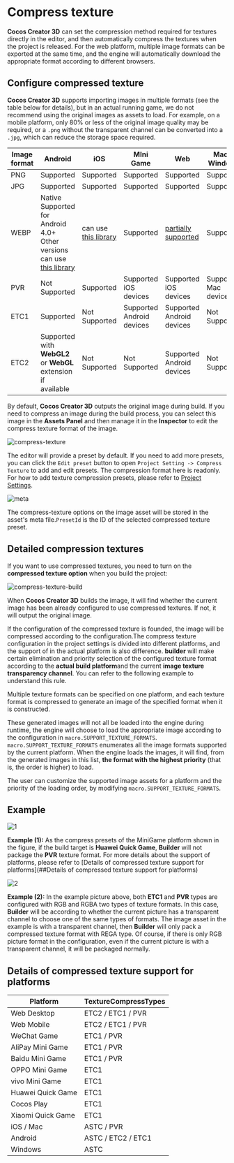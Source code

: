 # Compress texture

**Cocos Creator 3D** can set the compression method required for textures directly in the editor, and then automatically compress the textures when the project is released. For the web platform, multiple image formats can be exported at the same time, and the engine will automatically download the appropriate format according to different browsers.

## Configure compressed texture

**Cocos Creator 3D** supports importing images in multiple formats (see the table below for details), but in an actual running game, we do not recommend using the original images as assets to load. For example, on a mobile platform, only 80% or less of the original image quality may be required, or a `.png` without the transparent channel can be converted into a `.jpg`, which can reduce the storage space required.

| Image format | Android                                                                                                                            | iOS                                                                        | MIni Game                 | Web                                                   | Mac & Windows         |
| ------------ | ---------------------------------------------------------------------------------------------------------------------------------- | -------------------------------------------------------------------------- | ------------------------- | ----------------------------------------------------- | --------------------- |
| PNG          | Supported                                                                                                                          | Supported                                                                  | Supported                 | Supported                                             | Supported             | Supported |
| JPG          | Supported                                                                                                                          | Supported                                                                  | Supported                 | Supported                                             | Supported             | Supported |
| WEBP         | Native Supported for Android 4.0+<br>Other versions can use [this library](https://github.com/alexey-pelykh/webp-android-backport) | can use [this library](https://github.com/carsonmcdonald/WebP-iOS-example) | Supported                 | [partially supported](https://caniuse.com/#feat=webp) | Supported             | Supported |
| PVR          | Not Supported                                                                                                                      | Supported                                                                  | Supported iOS devices     | Supported iOS devices                                 | Supported Mac devices |
| ETC1         | Supported                                                                                                                          | Not Supported                                                              | Supported Android devices | Supported Android devices                             | Not Supported         |
| ETC2         | Supported with **WebGL2** or **WebGL** extension if available                                                                      | Not Supported                                                              | Not Supported             | Supported Android devices                             | Not Supported         |

By default, **Cocos Creator 3D** outputs the original image during build. If you need to compress an image during the build process, you can select this image in the **Assets Panel** and then manage it in the **Inspector** to edit the compress texture format of the image.

![compress-texture](compress-texture/compress-texture.png)

The editor will provide a preset by default. If you need to add more presets, you can click the `Edit preset` button to open `Project Setting -> Compress Texture` to add and edit presets. The compression format here is readonly. For how to add texture compression presets, please refer to [Project Settings](./editor/project/index.md).

![meta](compress-texture/meta.png)

The compress-texture options on the image asset will be stored in the asset's meta file.`PresetId` is the ID of the selected compressed texture preset.

## Detailed compression textures

If you want to use compressed textures, you need to turn on the **compressed texture option** when you build the project:

![compress-texture-build](compress-texture/compress-build.png)

When **Cocos Creator 3D** builds the image, it will find whether the current image has been already configured to use compressed textures. If not, it will output the original image.

If the configuration of the compressed texture is founded, the image will be compressed according to the configuration.The compress texture configuration in the project settings is divided into different platforms, and the support of in the actual platform is also difference. **builder** will make certain elimination and priority selection of the configured texture format according to the **actual build platform**and the current **image texture transparency channel**. You can refer to the following example to understand this rule.

Multiple texture formats can be specified on one platform, and each texture format is compressed to generate an image of the specified format when it is constructed.

These generated images will not all be loaded into the engine during runtime, the engine will choose to load the appropriate image according to the configuration in `macro.SUPPORT_TEXTURE_FORMATS`. `macro.SUPPORT_TEXTURE_FORMATS` enumerates all the image formats supported by the current platform. When the engine loads the images, it will find, from the generated images in this list, **the format with the highest priority** (that is, the order is higher) to load.

The user can customize the supported image assets for a platform and the priority of the loading order, by modifying `macro.SUPPORT_TEXTURE_FORMATS`.

## Example

![1](compress-texture/compress-1.jpg)

**Example (1):**
As the compress presets of the MiniGame platform shown in the figure, if the build target is **Huawei Quick Game**, **Builder** will not package the **PVR** texture format. For more details about the support of platforms, please refer to [Details of compressed texture support for platforms](##Details of compressed texture support for platforms)

![2](compress-texture/compress-2.jpg)

**Example (2):**
In the example picture above, both **ETC1** and **PVR** types are configured with RGB and RGBA two types of texture formats. In this case, **Builder** will be according to whether the current picture has a transparent channel to choose one of the same types of formats. The image asset in the example is with a transparent channel, then **Builder** will only pack a compressed texture format with REGA type. Of course, if there is only RGB picture format in the configuration, even if the current picture is with a transparent channel, it will be packaged normally.

## Details of compressed texture support for platforms

| Platform          | TextureCompressTypes |
| ----------------- | -------------------- |
| Web Desktop       | ETC2 / ETC1 / PVR    |
| Web Mobile        | ETC2 / ETC1 / PVR    |
| WeChat Game       | ETC1 / PVR           |
| AliPay Mini Game  | ETC1 / PVR           |
| Baidu Mini Game   | ETC1 / PVR           |
| OPPO Mini Game    | ETC1                 |
| vivo Mini Game    | ETC1                 |
| Huawei Quick Game | ETC1                 |
| Cocos Play        | ETC1                 |
| Xiaomi Quick Game | ETC1                 |
| iOS / Mac         | ASTC / PVR           |
| Android           | ASTC / ETC2 / ETC1   |
| Windows           | ASTC                 |
